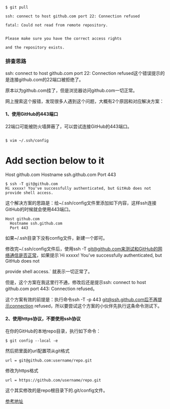 ```
$ git pull

ssh: connect to host github.com port 22: Connection refused

fatal: Could not read from remote repository.


Please make sure you have the correct access rights

and the repository exists.

```

### 排查思路

ssh: connect to host github.com port 22: Connection refused这个错误提示的是连接github.com的22端口被拒绝了。

原本以为github.com挂了，但是浏览器访问github.com一切正常。

网上搜索这个报错，发现很多人遇到这个问题，大概有2个原因和对应解决方案：

#### 1、使用GitHub的443端口

22端口可能被防火墙屏蔽了，可以尝试连接GitHub的443端口。

```

$ vim ~/.ssh/config
```
# Add section below to it
Host github.com
  Hostname ssh.github.com
  Port 443
```
$ ssh -T git@github.com
Hi xxxxx! You've successfully authenticated, but GitHub does not
provide shell access.

```

这个解决方案的思路是：给~/.ssh/config文件里添加如下内容，这样ssh连接GitHub的时候就会使用443端口。

```
Host github.com
  Hostname ssh.github.com
  Port 443

```

如果~/.ssh目录下没有config文件，新建一个即可。

修改完~/.ssh/config文件后，使用ssh -T git@github.com来测试和GitHub的网络通信是否正常，如果提示`Hi xxxxx! You've successfully authenticated, but GitHub does not

provide shell access.` 就表示一切正常了。

但是，这个方案在我这里行不通，修改后还是提示ssh: connect to host github.com port 443: Connection refused。

这个方案有效的前提是：执行命令ssh -T -p 443 git@ssh.github.com后不再提示connection refused，所以要尝试这个方案的小伙伴先执行这条命令测试下。


#### 2、使用https协议，不要使用ssh协议

在你的GitHub的本地repo目录，执行如下命令：

```
$ git config --local -e

```

然后把里面的url配置项从git格式

```
url = git@github.com:username/repo.git

```

修改为https格式

```
url = https://github.com/username/repo.git

```

这个其实修改的是repo根目录下的.git/config文件。

[参考地址](https://segmentfault.com/a/1190000041909858)
